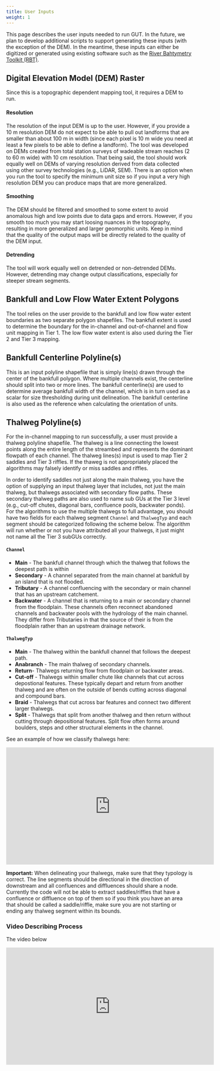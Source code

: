 ```yaml
---
title: User Inputs
weight: 1
---
```


This page describes the user inputs needed to run GUT.  In the future, we plan to develop additional scripts to support generating these inputs (with the exception of the DEM).  In the meantime, these inputs can either be digitized or generated using existing software such as the [River Bahtymetry Toolkit (RBT)](https://essa.com/explore-essa/tools/river-bathymetry-toolkit-rbt/).  


## Digital Elevation Model (DEM) Raster

Since this is a topographic dependent mapping tool, it requires a DEM to run.   

#### Resolution

The resolution of the input DEM is up to the user.  However, if you provide a 10 m resolution DEM do not expect to be able to pull out landforms that are smaller than about 100 m in width (since each pixel is 10 m wide you need at least a few pixels to be able to define a landform).  The tool was developed on DEMs created from total station surveys of wadeable stream reaches (2 to 60 m wide) with 10 cm resolution.  That being said, the tool should work equally well on DEMs of varying resolution derived from data collected using other survey technologies (e.g., LiDAR, SEM). There is an option when you run the tool to specify the minimum unit size so if you input a very high resolution DEM you can produce maps that are more generalized.

#### Smoothing

The DEM should be filtered and smoothed to some extent to avoid anomalous high and low points due to data gaps and errors.  However, if you smooth too much you may start loosing nuances in the topography, resulting in more generalized and larger geomorphic units.  Keep in mind that the quality of the output maps will be directly related to the quality of the DEM input.

#### Detrending

The tool will work equally well on detrended or non-detrended DEMs.  However, detrending may change output classifications, especially for steeper stream segments. 

## Bankfull and Low Flow Water Extent Polygons

The tool relies on the user provide to the bankfull and low flow water extent boundaries as two separate polygon shapefiles. The bankfull extent is used to determine the boundary for the in-channel and out-of-channel and flow unit mapping in Tier 1.  The low flow water extent is also used during the Tier 2 and Tier 3 mapping.

## Bankfull Centerline Polyline(s)

This is an input polyline shapefile that is simply line(s) drawn through the center of the bankfull polygon.  Where multiple channels exist, the centerline should split into two or more lines.  The bankfull centerline(s) are used to determine average bankfull width of the channel, which is in turn used as a scalar for size thresholding during unit delineation.  The bankfull centerline is also used as the reference when calculating the orientation of units.

## Thalweg Polyline(s)

For the in-channel mapping to run successfully, a user must provide a thalweg polyline shapefile.  The thalweg is a line connecting the lowest points along the entire length of the streambed and represents the dominant flowpath of each channel. The thalweg lines(s) input is used to map Tier 2 saddles and Tier 3 riffles.  If the thaweg is not appropriately placed the algorithms may falsely identify or miss saddles and riffles. 

In order to identify saddles not just along the main thalweg, you have the option of supplying an input thalweg layer that includes, not just the main thalweg, but thalwegs associated with secondary flow paths.  These secondary thalweg paths are also used to name sub GUs at the Tier 3 level (e.g., cut-off chutes, diagonal bars, confluence pools, backwater ponds).  For the algorithms to use the multiple thalwegs to full advantage, you should have two fields for each thalweg segment `Channel` and `ThalwegTyp` and each segment should be categorized following the scheme below. The algorithm will run whether or not you have attributed all your thalwegs, it just might not name all the Tier 3 subGUs correctly.  

#### `Channel`
* **Main** - The bankfull channel through which the thalweg that follows the deepest path is within
* **Secondary** - A channel separated from the main channel at bankfull by an island that is not flooded. 
* **Tributary** - A channel confluencing with the secondary or main channel that has an upstream catchement.
* **Backwater** - A channel that is returning to a main or secondary channel from the floodplain.  These channels often reconnect abandoned channels and backwater pools with the hydrology of the main channel. They differ from Tributaries in that the source of their is from the floodplain rather than an upstream drainage network.

#### `ThalwegTyp`
* **Main** - The thalweg within the bankfull channel that follows the deepest path.
* **Anabranch** - The main thalweg of secondary channels.
* **Return**- Thalwegs returning flow from floodplain or backwater areas.
* **Cut-off** - Thalwegs within smaller chute like channels that cut across depostional features.  These typically depart and return from another thalweg and are often on the outside of bends cutting across diagonal and compound bars.
* **Braid** - Thalwegs that cut across bar features and connect two different larger thalwegs. 
* **Split** - Thalwegs that split from another thalweg and then return without cutting through depositional features.  Split flow often forms around boulders, steps and other structural elements in the channel.

See an example of how we classify thalwegs here:
<iframe width="560" height="315" src="https://www.youtube.com/embed/7AXaTnMN_lk" frameborder="0" allow="autoplay; encrypted-media" allowfullscreen></iframe>

**Important:** When delineating your thalwegs, make sure that they typology is correct.  The line segments should be directional in the direction of downstream and all confluences and diffluences should share a node. Currently the code will not be able to extract saddles/riffles that have a confluence or diffluence on top of them so if you think you have an area that should be called a saddle/riffle, make sure you are not starting or ending any thalweg segment within its bounds. 

### Video Describing Process
The video below 

<iframe width="560" height="315" src="https://www.youtube.com/embed/90wbto5YQRg" frameborder="0" allow="autoplay; encrypted-media" allowfullscreen></iframe>
